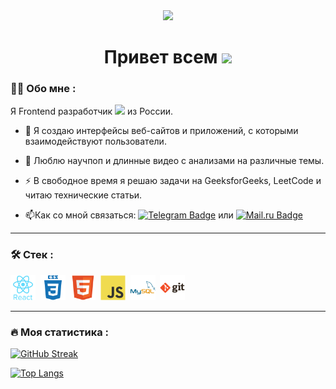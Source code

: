 <div id="header" align="center">
  <img src="https://media.giphy.com/media/M9gbBd9nbDrOTu1Mqx/giphy.gif" width="150"/>
  <h1>
  Привет всем 
  <img src="https://media.giphy.com/media/hvRJCLFzcasrR4ia7z/giphy.gif" width="30px"/>
</h1>
</div>

### :woman_technologist: Обо мне :
  Я Frontend разработчик <img src="https://media.giphy.com/media/WUlplcMpOCEmTGBtBW/giphy.gif" width="30"> из России.
  - :telescope: Я создаю интерфейсы веб-сайтов и приложений, с которыми взаимодействуют пользователи.

  - :seedling: Люблю научпоп и длинные видео с анализами на различные темы.
  
  - :zap: В свободное время я решаю задачи на GeeksforGeeks, LeetCode и читаю технические статьи.
  
  - :mailbox:Как со мной связаться: [![Telegram Badge](https://img.shields.io/badge/-telegram-blue?style=flat&logo=Telegram&logoColor=white)](https://t.me/kimf_m) или
                                    [![Mail.ru Badge](https://img.shields.io/badge/-Mail.ru-orange?style=flat&logo=Mail.ru&logoColor=white)](https://e.mail.ru/compose/?to=ms.semakova99@mail.ru)

  ---

### :hammer_and_wrench: Стек :
<div>
  <img src="https://github.com/devicons/devicon/blob/master/icons/react/react-original-wordmark.svg" title="React" alt="React" width="40" height="40"/>&nbsp;
  <img src="https://github.com/devicons/devicon/blob/master/icons/css3/css3-plain-wordmark.svg"  title="CSS3" alt="CSS" width="40" height="40"/>&nbsp;
  <img src="https://github.com/devicons/devicon/blob/master/icons/html5/html5-original.svg" title="HTML5" alt="HTML" width="40" height="40"/>&nbsp;
  <img src="https://github.com/devicons/devicon/blob/master/icons/javascript/javascript-original.svg" title="JavaScript" alt="JavaScript" width="40" height="40"/>&nbsp;
  <img src="https://github.com/devicons/devicon/blob/master/icons/mysql/mysql-original-wordmark.svg" title="MySQL"  alt="MySQL" width="40" height="40"/>&nbsp;
  <img src="https://github.com/devicons/devicon/blob/master/icons/git/git-original-wordmark.svg" title="Git" **alt="Git" width="40" height="40"/>
</div>

---

### :fire: Моя статистика :
[![GitHub Streak](http://github-readme-streak-stats.herokuapp.com?user=Julia19780&theme=dark&border_radius=5&locale=ru)](https://git.io/streak-stats)

[![Top Langs](https://github-readme-stats.vercel.app/api/top-langs/?username=Julia19780&layout=compact&theme=vision-friendly-dark)](https://github.com/anuraghazra/github-readme-stats)
